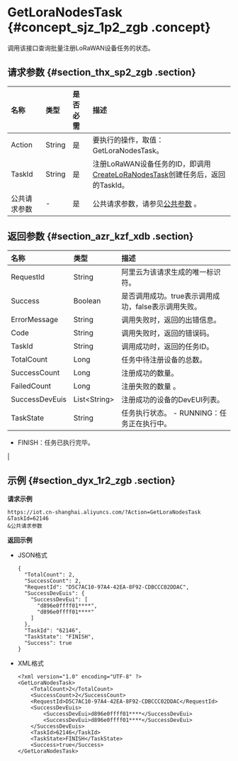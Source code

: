 # GetLoraNodesTask {#concept_sjz_1p2_zgb .concept}

调用该接口查询批量注册LoRaWAN设备任务的状态。

## 请求参数 {#section_thx_sp2_zgb .section}

|名称|类型|是否必需|描述|
|:-|:-|:---|:-|
|Action|String|是|要执行的操作，取值：GetLoraNodesTask。|
|TaskId|String|是|注册LoRaWAN设备任务的ID，即调用[CreateLoRaNodesTask](cn.zh-CN/云端开发指南/云端API参考/设备管理/CreateLoRaNodesTask.md#)创建任务后，返回的TaskId。|
|公共请求参数|-|是|公共请求参数，请参见[公共参数](cn.zh-CN/云端开发指南/云端API参考/公共参数.md#) 。|

## 返回参数 {#section_azr_kzf_xdb .section}

|名称|类型|描述|
|:-|:-|:-|
|RequestId|String|阿里云为该请求生成的唯一标识符。|
|Success|Boolean|是否调用成功。true表示调用成功，false表示调用失败。|
|ErrorMessage|String|调用失败时，返回的出错信息。|
|Code|String|调用失败时，返回的错误码。|
|TaskId|String|调用成功时，返回的任务ID。|
|TotalCount|Long|任务中待注册设备的总数。|
|SuccessCount|Long|注册成功的数量。|
|FailedCount|Long|注册失败的数量 。|
|SuccessDevEuis|List<String\>|注册成功的设备的DevEUI列表。|
|TaskState|String|任务执行状态。 -   RUNNING：任务正在执行中。
-   FINISH：任务已执行完毕。

 |

## 示例 {#section_dyx_1r2_zgb .section}

**请求示例**

```
https://iot.cn-shanghai.aliyuncs.com/?Action=GetLoraNodesTask
&TaskId=62146
&公共请求参数
```

**返回示例**

-   JSON格式

    ```
    {
      "TotalCount": 2,
      "SuccessCount": 2,
      "RequestId": "D5C7AC10-97A4-42EA-8F92-CDBCCC02DDAC",
      "SuccessDevEuis": {
        "SuccessDevEui": [
          "d896e0ffff01****",
          "d896e0ffff01****"
        ]
      },
      "TaskId": "62146",
      "TaskState": "FINISH",
      "Success": true
    }
    ```

-   XML格式

    ```
    <?xml version="1.0" encoding="UTF-8" ?>
    <GetLoraNodesTask>
        <TotalCount>2</TotalCount>
        <SuccessCount>2</SuccessCount>
        <RequestId>D5C7AC10-97A4-42EA-8F92-CDBCCC02DDAC</RequestId>
        <SuccessDevEuis>
            <SuccessDevEui>d896e0ffff01****</SuccessDevEui>
            <SuccessDevEui>d896e0ffff01****</SuccessDevEui>
        </SuccessDevEuis>
        <TaskId>62146</TaskId>
        <TaskState>FINISH</TaskState>
        <Success>true</Success>
    </GetLoraNodesTask>
    ```


